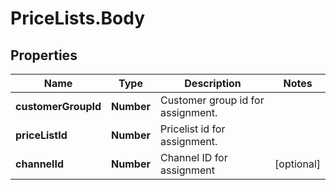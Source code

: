 # PriceLists.Body

## Properties
Name | Type | Description | Notes
------------ | ------------- | ------------- | -------------
**customerGroupId** | **Number** | Customer group id for assignment. | 
**priceListId** | **Number** | Pricelist id for assignment. | 
**channelId** | **Number** | Channel ID for assignment | [optional] 
